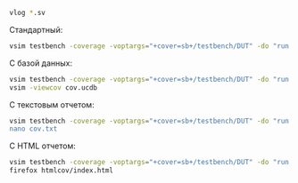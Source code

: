 ```bash
vlog *.sv
```
Стандартный:

```bash
vsim testbench -coverage -voptargs="+cover=sb+/testbench/DUT" -do "run -a;"
```

С базой данных:

```bash
vsim testbench -coverage -voptargs="+cover=sb+/testbench/DUT" -do "run -a; coverage save cov.ucdb;"
vsim -viewcov cov.ucdb
```

С текстовым отчетом:

```bash
vsim testbench -coverage -voptargs="+cover=sb+/testbench/DUT" -do "run -a; coverage report -details -file cov.txt;
nano cov.txt
```

С HTML отчетом:

```bash
vsim testbench -coverage -voptargs="+cover=sb+/testbench/DUT" -do "run -a; coverage report -html -details -htmldir htmlcov;"
firefox htmlcov/index.html
```